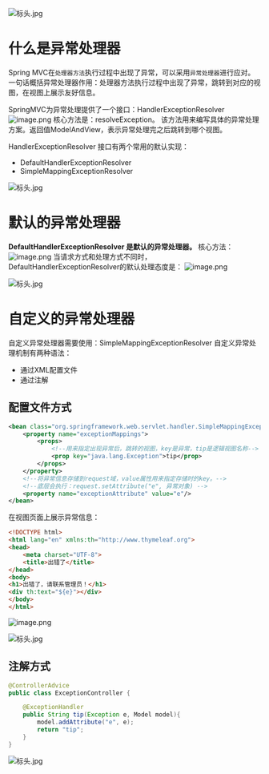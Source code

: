 ![标头.jpg](https://cdn.nlark.com/yuque/0/2023/jpeg/21376908/1692002570088-3338946f-42b3-4174-8910-7e749c31e950.jpeg#averageHue=%23f9f8f8&clientId=uc5a67c34-8a0d-4&from=paste&height=78&id=u48f9f116&originHeight=78&originWidth=1400&originalType=binary&ratio=1&rotation=0&showTitle=false&size=23158&status=done&style=shadow&taskId=u98709943-fd0b-4e51-821c-a3fc0aef219&title=&width=1400)
# 什么是异常处理器
Spring MVC在`处理器方法`执行过程中出现了异常，可以采用`异常处理器`进行应对。
一句话概括异常处理器作用：处理器方法执行过程中出现了异常，跳转到对应的视图，在视图上展示友好信息。

SpringMVC为异常处理提供了一个接口：HandlerExceptionResolver
![image.png](https://cdn.nlark.com/yuque/0/2024/png/21376908/1711683439894-1af197f8-20d1-401b-8704-11d51b131670.png#averageHue=%232b2b2b&clientId=ub7b14d45-23d4-4&from=paste&height=430&id=uf9c002eb&originHeight=430&originWidth=1165&originalType=binary&ratio=1&rotation=0&showTitle=false&size=52233&status=done&style=none&taskId=ueec253ce-ae3e-49a9-90e2-ef3abf20fa0&title=&width=1165)
核心方法是：resolveException。
该方法用来编写具体的异常处理方案。返回值ModelAndView，表示异常处理完之后跳转到哪个视图。

HandlerExceptionResolver 接口有两个常用的默认实现：

- DefaultHandlerExceptionResolver
- SimpleMappingExceptionResolver

![标头.jpg](https://cdn.nlark.com/yuque/0/2023/jpeg/21376908/1692002570088-3338946f-42b3-4174-8910-7e749c31e950.jpeg#averageHue=%23f9f8f8&clientId=uc5a67c34-8a0d-4&from=paste&height=78&id=kJFra&originHeight=78&originWidth=1400&originalType=binary&ratio=1&rotation=0&showTitle=false&size=23158&status=done&style=shadow&taskId=u98709943-fd0b-4e51-821c-a3fc0aef219&title=&width=1400)
# 默认的异常处理器
**DefaultHandlerExceptionResolver 是默认的异常处理器。**
核心方法：
![image.png](https://cdn.nlark.com/yuque/0/2024/png/21376908/1711683759071-a2b84ecf-92c8-46e2-a040-8b5c113446f2.png#averageHue=%232e2c2b&clientId=ub7b14d45-23d4-4&from=paste&height=409&id=u1bc95b7f&originHeight=409&originWidth=1115&originalType=binary&ratio=1&rotation=0&showTitle=false&size=60225&status=done&style=none&taskId=u22928c03-b4fe-4255-8e57-ad80c0db6f9&title=&width=1115)
当请求方式和处理方式不同时，DefaultHandlerExceptionResolver的默认处理态度是：
![image.png](https://cdn.nlark.com/yuque/0/2024/png/21376908/1711683899955-8f7b2a54-716a-4b36-8550-e4630f695bca.png#averageHue=%23e8ca98&clientId=ub7b14d45-23d4-4&from=paste&height=267&id=uf6787e7a&originHeight=267&originWidth=557&originalType=binary&ratio=1&rotation=0&showTitle=false&size=21475&status=done&style=none&taskId=ud374e52e-e039-4413-9b32-2fff0148851&title=&width=557)

![标头.jpg](https://cdn.nlark.com/yuque/0/2023/jpeg/21376908/1692002570088-3338946f-42b3-4174-8910-7e749c31e950.jpeg#averageHue=%23f9f8f8&clientId=uc5a67c34-8a0d-4&from=paste&height=78&id=ehn7a&originHeight=78&originWidth=1400&originalType=binary&ratio=1&rotation=0&showTitle=false&size=23158&status=done&style=shadow&taskId=u98709943-fd0b-4e51-821c-a3fc0aef219&title=&width=1400)
# 自定义的异常处理器
自定义异常处理器需要使用：SimpleMappingExceptionResolver
自定义异常处理机制有两种语法：

- 通过XML配置文件
- 通过注解
## 配置文件方式
```xml
<bean class="org.springframework.web.servlet.handler.SimpleMappingExceptionResolver">
    <property name="exceptionMappings">
        <props>
            <!--用来指定出现异常后，跳转的视图，key是异常，tip是逻辑视图名称-->
            <prop key="java.lang.Exception">tip</prop>
        </props>
    </property>
    <!--将异常信息存储到request域，value属性用来指定存储时的key。-->
    <!--底层会执行：request.setAttribute("e", 异常对象) -->
    <property name="exceptionAttribute" value="e"/>
</bean>
```
在视图页面上展示异常信息：
```html
<!DOCTYPE html>
<html lang="en" xmlns:th="http://www.thymeleaf.org">
<head>
    <meta charset="UTF-8">
    <title>出错了</title>
</head>
<body>
<h1>出错了，请联系管理员！</h1>
<div th:text="${e}"></div>
</body>
</html>
```
![image.png](https://cdn.nlark.com/yuque/0/2024/png/21376908/1711684183329-eb0e9b03-4d1d-442e-9d6b-22384e3bd776.png#averageHue=%23f4f3f1&clientId=ub7b14d45-23d4-4&from=paste&height=187&id=u1cc798bf&originHeight=187&originWidth=977&originalType=binary&ratio=1&rotation=0&showTitle=false&size=18511&status=done&style=shadow&taskId=u33872f8b-2fb5-42a2-b5c3-ed9c3a69c95&title=&width=977)

![标头.jpg](https://cdn.nlark.com/yuque/0/2023/jpeg/21376908/1692002570088-3338946f-42b3-4174-8910-7e749c31e950.jpeg#averageHue=%23f9f8f8&clientId=uc5a67c34-8a0d-4&from=paste&height=78&id=NrYxo&originHeight=78&originWidth=1400&originalType=binary&ratio=1&rotation=0&showTitle=false&size=23158&status=done&style=shadow&taskId=u98709943-fd0b-4e51-821c-a3fc0aef219&title=&width=1400)
## 注解方式
```java
@ControllerAdvice
public class ExceptionController {

    @ExceptionHandler
    public String tip(Exception e, Model model){
        model.addAttribute("e", e);
        return "tip";
    }
}
```

![标头.jpg](https://cdn.nlark.com/yuque/0/2023/jpeg/21376908/1692002570088-3338946f-42b3-4174-8910-7e749c31e950.jpeg#averageHue=%23f9f8f8&clientId=uc5a67c34-8a0d-4&from=paste&height=78&id=z71AU&originHeight=78&originWidth=1400&originalType=binary&ratio=1&rotation=0&showTitle=false&size=23158&status=done&style=shadow&taskId=u98709943-fd0b-4e51-821c-a3fc0aef219&title=&width=1400)

